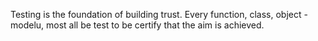 Testing is the foundation of building trust. Every function, class, object - modelu, most all be test to be certify that the aim is achieved.

